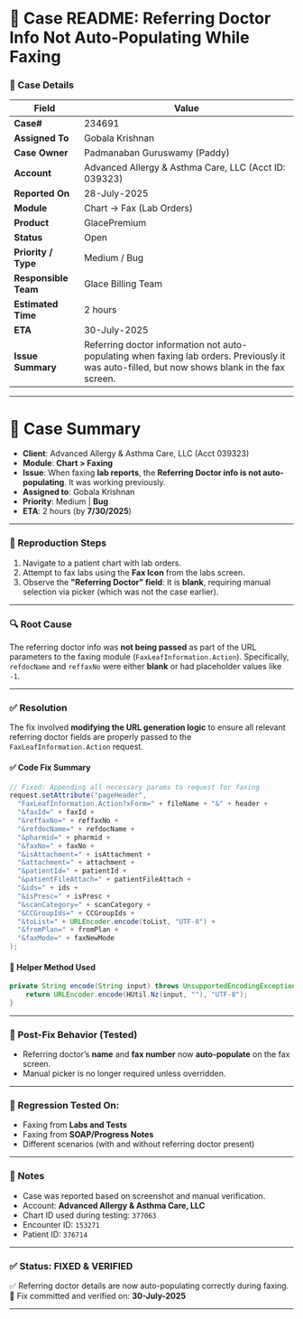
# 📝 Case README: Referring Doctor Info Not Auto-Populating While Faxing

### 📌 Case Details

| **Field**            | **Value**                                                                                                                                      |
| -------------------- | ---------------------------------------------------------------------------------------------------------------------------------------------- |
| **Case#**            | 234691                                                                                                                                         |
| **Assigned To**      | Gobala Krishnan                                                                                                                                |
| **Case Owner**       | Padmanaban Guruswamy (Paddy)                                                                                                                   |
| **Account**          | Advanced Allergy & Asthma Care, LLC (Acct ID: 039323)                                                                                          |
| **Reported On**      | 28-July-2025                                                                                                                                   |
| **Module**           | Chart → Fax (Lab Orders)                                                                                                                       |
| **Product**          | GlacePremium                                                                                                                                   |
| **Status**           | Open                                                                                                                                           |
| **Priority / Type**  | Medium / Bug                                                                                                                                   |
| **Responsible Team** | Glace Billing Team                                                                                                                             |
| **Estimated Time**   | 2 hours                                                                                                                                        |
| **ETA**              | 30-July-2025                                                                                                                                   |
| **Issue Summary**    | Referring doctor information not auto-populating when faxing lab orders. Previously it was auto-filled, but now shows blank in the fax screen. |


---

# 🧾 **Case Summary**

* **Client**: Advanced Allergy & Asthma Care, LLC (Acct 039323)
* **Module**: **Chart > Faxing**
* **Issue**: When faxing **lab reports**, the **Referring Doctor info is not auto-populating**. It was working previously.
* **Assigned to**: Gobala Krishnan
* **Priority**: Medium | **Bug**
* **ETA**: 2 hours (by **7/30/2025**)

---


### 🧪 Reproduction Steps

1. Navigate to a patient chart with lab orders.
2. Attempt to fax labs using the **Fax Icon** from the labs screen.
3. Observe the **"Referring Doctor" field**:
   It is **blank**, requiring manual selection via picker (which was not the case earlier).

---

### 🔍 Root Cause

The referring doctor info was **not being passed** as part of the URL parameters to the faxing module (`FaxLeafInformation.Action`).
Specifically, `refdocName` and `reffaxNo` were either **blank** or had placeholder values like `-1`.

---

### ✅ Resolution

The fix involved **modifying the URL generation logic** to ensure all relevant referring doctor fields are properly passed to the `FaxLeafInformation.Action` request.

#### ✅ Code Fix Summary

```java
// Fixed: Appending all necessary params to request for faxing
request.setAttribute("pageHeader", 
  "FaxLeafInformation.Action?xForm=" + fileName + "&" + header +
  "&faxId=" + faxId +
  "&reffaxNo=" + reffaxNo +
  "&refdocName=" + refdocName +
  "&pharmid=" + pharmid +
  "&faxNo=" + faxNo +
  "&isAttachment=" + isAttachment +
  "&attachment=" + attachment +
  "&patientId=" + patientId +
  "&patientFileAttach=" + patientFileAttach +
  "&ids=" + ids +
  "&isPresc=" + isPresc +
  "&scanCategory=" + scanCategory +
  "&CCGroupIds=" + CCGroupIds +
  "&toList=" + URLEncoder.encode(toList, "UTF-8") +
  "&fromPlan=" + fromPlan +
  "&faxMode=" + faxNewMode
);
```

#### 🔧 Helper Method Used

```java
private String encode(String input) throws UnsupportedEncodingException {
    return URLEncoder.encode(HUtil.Nz(input, ""), "UTF-8");
}
```

---

### 🧪 Post-Fix Behavior (Tested)

* Referring doctor’s **name** and **fax number** now **auto-populate** on the fax screen.
* Manual picker is no longer required unless overridden.

---

### 🔁 Regression Tested On:

* Faxing from **Labs and Tests**
* Faxing from **SOAP/Progress Notes**
* Different scenarios (with and without referring doctor present)

---

### 🧾 Notes

* Case was reported based on screenshot and manual verification.
* Account: **Advanced Allergy & Asthma Care, LLC**
* Chart ID used during testing: `377063`
* Encounter ID: `153271`
* Patient ID: `376714`

---

### ✅ Status: FIXED & VERIFIED

✅ Referring doctor details are now auto-populating correctly during faxing.
📅 Fix committed and verified on: **30-July-2025**

---
